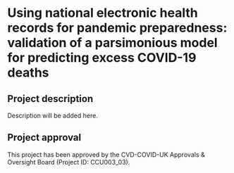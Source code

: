 # Using national electronic health records for pandemic preparedness: validation of a parsimonious model for predicting excess COVID-19 deaths

## Project description

Description will be added here.

## Project approval

This project has been approved by the CVD-COVID-UK Approvals & Oversight Board (Project ID: CCU003_03).
